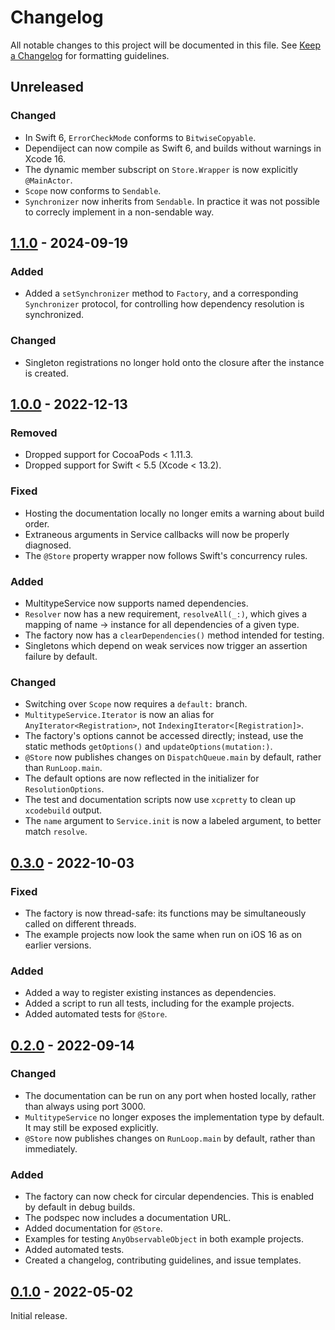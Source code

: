 # Changelog

All notable changes to this project will be documented in this file. See [Keep a Changelog] for
formatting guidelines.

## Unreleased

### Changed

- In Swift 6, `ErrorCheckMode` conforms to `BitwiseCopyable`.
- Dependiject can now compile as Swift 6, and builds without warnings in Xcode 16.
- The dynamic member subscript on `Store.Wrapper` is now explicitly `@MainActor`.
- `Scope` now conforms to `Sendable`.
- `Synchronizer` now inherits from `Sendable`. In practice it was not possible to correcly implement
  in a non-sendable way.

## [1.1.0] - 2024-09-19

### Added

- Added a `setSynchronizer` method to `Factory`, and a corresponding `Synchronizer` protocol, for
  controlling how dependency resolution is synchronized.

### Changed

- Singleton registrations no longer hold onto the closure after the instance is created.

## [1.0.0] - 2022-12-13

### Removed

- Dropped support for CocoaPods &lt; 1.11.3.
- Dropped support for Swift &lt; 5.5 (Xcode &lt; 13.2).

### Fixed

- Hosting the documentation locally no longer emits a warning about build order.
- Extraneous arguments in Service callbacks will now be properly diagnosed.
- The `@Store` property wrapper now follows Swift's concurrency rules.

### Added

- MultitypeService now supports named dependencies.
- `Resolver` now has a new requirement, `resolveAll(_:)`, which gives a mapping of name -> instance
  for all dependencies of a given type.
- The factory now has a `clearDependencies()` method intended for testing.
- Singletons which depend on weak services now trigger an assertion failure by default.

### Changed

- Switching over `Scope` now requires a `default:` branch.
- `MultitypeService.Iterator` is now an alias for `AnyIterator<Registration>`, not
  `IndexingIterator<[Registration]>`.
- The factory's options cannot be accessed directly; instead, use the static methods `getOptions()`
  and `updateOptions(mutation:)`.
- `@Store` now publishes changes on `DispatchQueue.main` by default, rather than `RunLoop.main`.
- The default options are now reflected in the initializer for `ResolutionOptions`.
- The test and documentation scripts now use `xcpretty` to clean up `xcodebuild` output.
- The `name` argument to `Service.init` is now a labeled argument, to better match `resolve`.

## [0.3.0] - 2022-10-03

### Fixed

- The factory is now thread-safe: its functions may be simultaneously called on different threads.
- The example projects now look the same when run on iOS 16 as on earlier versions.

### Added

- Added a way to register existing instances as dependencies.
- Added a script to run all tests, including for the example projects.
- Added automated tests for `@Store`.

## [0.2.0] - 2022-09-14

### Changed

- The documentation can be run on any port when hosted locally, rather than always using port 3000.
- `MultitypeService` no longer exposes the implementation type by default. It may still be exposed
  explicitly.
- `@Store` now publishes changes on `RunLoop.main` by default, rather than immediately.

### Added

- The factory can now check for circular dependencies. This is enabled by default in debug builds.
- The podspec now includes a documentation URL.
- Added documentation for `@Store`.
- Examples for testing `AnyObservableObject` in both example projects.
- Added automated tests.
- Created a changelog, contributing guidelines, and issue templates.

## [0.1.0] - 2022-05-02

Initial release.

[Keep a Changelog]: https://keepachangelog.com/en
[0.1.0]: https://github.com/Tiny-Home-Consulting/Dependiject/tree/0.1.0
[0.2.0]: https://github.com/Tiny-Home-Consulting/Dependiject/tree/0.2.0
[0.3.0]: https://github.com/Tiny-Home-Consulting/Dependiject/tree/0.3.0
[1.0.0]: https://github.com/Tiny-Home-Consulting/Dependiject/tree/1.0.0
[1.1.0]: https://github.com/Tiny-Home-Consulting/Dependiject/tree/1.1.0
